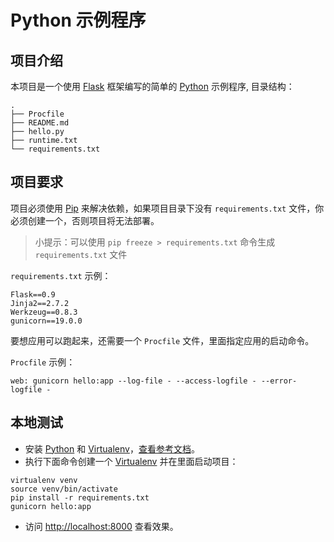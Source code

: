 # Python 示例程序

## 项目介绍

本项目是一个使用 [Flask](http://flask.pocoo.org) 框架编写的简单的 [Python](https://www.python.org) 示例程序, 目录结构：

```
.
├── Procfile
├── README.md
├── hello.py
├── runtime.txt
└── requirements.txt
```

## 项目要求

项目必须使用 [Pip](https://pip.pypa.io) 来解决依赖，如果项目目录下没有 `requirements.txt` 文件，你必须创建一个，否则项目将无法部署。

> 小提示：可以使用 `pip freeze > requirements.txt` 命令生成 `requirements.txt` 文件

`requirements.txt` 示例：

```
Flask==0.9
Jinja2==2.7.2
Werkzeug==0.8.3
gunicorn==19.0.0
```

要想应用可以跑起来，还需要一个 `Procfile` 文件，里面指定应用的启动命令。

`Procfile` 示例：

```
web: gunicorn hello:app --log-file - --access-logfile - --error-logfile -
```

## 本地测试

* 安装 [Python](http://python.org) 和 [Virtualenv](http://pypi.python.org/pypi/virtualenv)，[查看参考文档](http://install.python-guide.org)。
* 执行下面命令创建一个 [Virtualenv](http://pypi.python.org/pypi/virtualenv) 并在里面启动项目：

```
virtualenv venv
source venv/bin/activate
pip install -r requirements.txt
gunicorn hello:app
```
* 访问 <http://localhost:8000> 查看效果。
